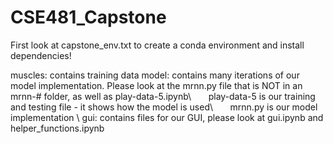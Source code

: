 # CSE481_Capstone

First look at capstone_env.txt to create a conda environment and install dependencies!

muscles: contains training data
model: contains many iterations of our model implementation. Please look at the mrnn.py file that is NOT in an mrnn-# folder, as well as play-data-5.ipynb\\
    &nbsp;&nbsp;&nbsp;&nbsp;&nbsp;&nbsp;play-data-5 is our training and testing file - it shows how the model is used\\
    &nbsp;&nbsp;&nbsp;&nbsp;&nbsp;&nbsp;mrnn.py is our model implementation \\
gui: contains files for our GUI, please look at gui.ipynb and helper_functions.ipynb 
